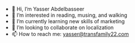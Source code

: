- 👋 Hi, I’m Yasser Abdelbasseer
- 👀 I’m interested in reading, musing, and walking
- 🌱 I’m currently learning new skills of marketing
- 💞️ I’m looking to collaborate on localization
- 📫 How to reach me: yasser@transfamily22.com

<!---
transfamily22/transfamily22 is a ✨ special ✨ repository because its `README.md` (this file) appears on your GitHub profile.
You can click the Preview link to take a look at your changes.
--->
